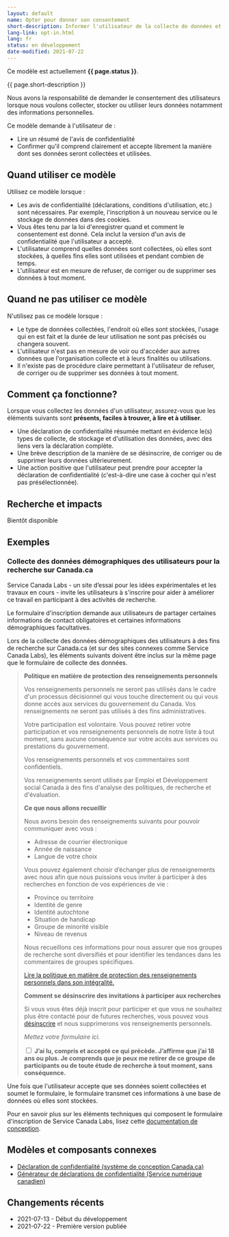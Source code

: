```yaml
---
layout: default
name: Opter pour donner son consentement
short-description: Informer l'utilisateur de la collecte de données et lui demander de donner son consentement.
lang-link: opt-in.html
lang: fr
status: en développement
date-modified: 2021-07-22
---
```


<section class="alert alert-info">
    <p>Ce modèle est actuellement <strong>{{ page.status }}</strong>.</p>
</section>

{{ page.short-description }}

Nous avons la responsabilité de demander le consentement des utilisateurs lorsque nous voulons collecter, stocker ou utiliser leurs données notamment des informations personnelles.

Ce modèle demande à l'utilisateur de :

* Lire un résumé de l'avis de confidentialité
* Confirmer qu'il comprend clairement et accepte librement la manière dont ses données seront collectées et utilisées.

## Quand utiliser ce modèle

Utilisez ce modèle lorsque :

* Les avis de confidentialité (déclarations, conditions d'utilisation, etc.) sont nécessaires. Par exemple, l'inscription à un nouveau service ou le stockage de données dans des cookies.
* Vous êtes tenu par la loi d'enregistrer quand et comment le consentement est donné. Cela inclut la version d'un avis de confidentialité que l'utilisateur a accepté.
* L'utilisateur comprend quelles données sont collectées, où elles sont stockées, à quelles fins elles sont utilisées et pendant combien de temps.
* L'utilisateur est en mesure de refuser, de corriger ou de supprimer ses données à tout moment.

## Quand ne pas utiliser ce modèle

N'utilisez pas ce modèle lorsque :

* Le type de données collectées, l'endroit où elles sont stockées, l'usage qui en est fait et la durée de leur utilisation ne sont pas précisés ou changera souvent.
* L'utilisateur n'est pas en mesure de voir ou d'accéder aux autres données que l'organisation collecte et à leurs finalités ou utilisations.
* Il n'existe pas de procédure claire permettant à l'utilisateur de refuser, de corriger ou de supprimer ses données à tout moment.

## Comment ça fonctionne?

Lorsque vous collectez les données d'un utilisateur, assurez-vous que les éléments suivants sont **présents, faciles à trouver, à lire et à utiliser**.

* Une déclaration de confidentialité résumée mettant en évidence le(s) types de collecte, de stockage et d'utilisation des données, avec des liens vers la déclaration complète.
* Une brève description de la manière de se désinscrire, de corriger ou de supprimer leurs données ultérieurement.
* Une action positive que l'utilisateur peut prendre pour accepter la déclaration de confidentialité (c'est-à-dire une case à cocher qui n'est pas présélectionnée).

## Recherche et impacts

Bientôt disponible

## Exemples

### Collecte des données démographiques des utilisateurs pour la recherche sur Canada.ca

<!-- IMPORTANT - Ajoutez des liens vers le SCL et inscrivez-vous une fois en ligne ! -->

Service Canada Labs - un site d’essai pour les idées expérimentales et les travaux en cours - invite les utilisateurs à s'inscrire pour aider à améliorer ce travail en participant à des activités de recherche.

Le formulaire d'inscription demande aux utilisateurs de partager certaines informations de contact obligatoires et certaines informations démographiques facultatives.

Lors de la collecte des données démographiques des utilisateurs à des fins de recherche sur Canada.ca (et sur des sites connexes comme Service Canada Labs), les éléments suivants doivent être inclus sur la même page que le formulaire de collecte des données.

> **Politique en matière de protection des renseignements personnels**
>
> Vos renseignements personnels ne seront pas utilisés dans le cadre d'un processus décisionnel qui vous touche directement ou qui vous donne accès aux services du gouvernement du Canada.
> Vos renseignements ne seront pas utilisés à des fins administratives.
>
> Votre participation est volontaire.
> Vous pouvez retirer votre participation et vos renseignements personnels de notre liste à tout moment, sans aucune conséquence sur votre accès aux services ou prestations du gouvernement.
>
> Vos renseignements personnels et vos commentaires sont confidentiels.
>
> Vos renseignements seront utilisés par Emploi et Développement social Canada à des fins d'analyse des politiques, de recherche et d'évaluation.
>
> **Ce que nous allons recueillir**
>
> Nous avons besoin des renseignements suivants pour pouvoir communiquer avec vous :
>
> * Adresse de courrier électronique
> * Année de naissance
> * Langue de votre choix
>
> Vous pouvez également choisir d’échanger plus de renseignements avec nous afin que nous puissions vous inviter à participer à des recherches en fonction de vos expériences de vie :
>
> * Province ou territoire
> * Identité de genre
> * Identité autochtone
> * Situation de handicap
> * Groupe de minorité visible
> * Niveau de revenus
>
> Nous recueillons ces informations pour nous assurer que nos groupes de recherche sont diversifiés et pour identifier les tendances dans les commentaires de groupes spécifiques.
>
> [Lire la politique en matière de protection des renseignements personnels dans son intégralité.](https://www.canada.ca/fr/transparence/confidentialite.html)
>
> **Comment se désinscrire des invitations à participer aux recherches**
>
> Si vous vous êtes déjà inscrit pour participer et que vous ne souhaitez plus être contacté pour de futures recherches, vous pouvez vous [désinscrire](#desinscrire) et nous supprimerons vos renseignements personnels.
>
> _Mettez votre formulaire ici._
>
> <div class="checkbox">
> <input type="checkbox" id="consent" name="consent" value="consent">
> <label for="consent" class="required"><strong>J’ai lu, compris et accepté ce qui précède. J’affirme que j’ai 18 ans ou plus. Je comprends que je peux me retirer de ce groupe de participants ou de toute étude de recherche à tout moment, sans conséquence.</strong></label>
> </div>

Une fois que l'utilisateur accepte que ses données soient collectées et soumet le formulaire, le formulaire transmet ces informations à une base de données où elles sont stockées.

Pour en savoir plus sur les éléments techniques qui composent le formulaire d'inscription de Service Canada Labs, lisez cette [documentation de conception](https://github.com/DTS-STN/Alpha-Site/wiki/Design-Doc-004-Screener-Intake-Process).

## Modèles et composants connexes

* [Déclaration de confidentialité (système de conception Canada.ca)](https://design.canada.ca/common-design-patterns/privacy-disclaimer.html)
* [Générateur de déclarations de confidentialité (Service numérique canadien)](https://privacy-statements.cds.alpha.canada.ca/en/)

## Changements récents

* 2021-07-13 - Début du développement
* 2021-07-22 - Première version publiée
